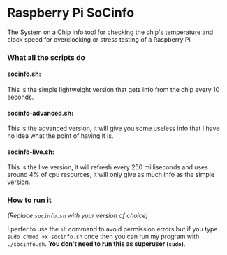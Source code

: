 # Raspberry Pi SoCinfo
The System on a Chip info tool for checking the chip's temperature and clock speed for overclocking or stress testing of a Raspberry Pi
### What all the scripts do
#### socinfo.sh:
This is the simple lightweight version that gets info from the chip every 10 seconds.
#### socinfo-advanced.sh:
This is the advanced version, it will give you some useless info that I have no idea what the point of having it is.
#### socinfo-live.sh:
This is the live version, it will refresh every 250 milliseconds and uses around 4% of cpu resources, it will only give as much info as the simple version.

### How to run it
*(Replace `socinfo.sh` with your version of choice)*

I perfer to use the `sh` command to avoid permission errors but if you type `sudo chmod +x socinfo.sh` once then you can run my program with `./socinfo.sh`.  **You don't need to run this as superuser (`sudo`)**.
